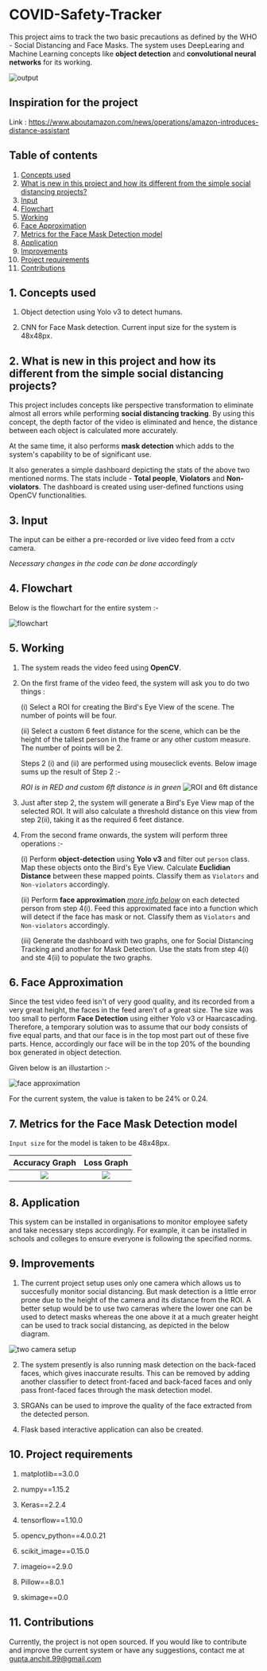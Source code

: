 # COVID-Safety-Tracker
This project aims to track the two basic precautions as defined by the WHO - Social Distancing and Face Masks. 
The system uses DeepLearing and Machine Learning concepts like **object detection** and **convolutional neural networks** for its working.

![output](https://github.com/AnchitGupta22/COVID-Safety-Tracker/blob/main/assets/final_project_output.gif)

## Inspiration for the project

Link : https://www.aboutamazon.com/news/operations/amazon-introduces-distance-assistant

## Table of contents

1. [Concepts used](#1-concepts-used)
2. [What is new in this project and how its different from the simple social distancing projects?](#2-what-is-new-in-this-project-and-how-its-different-from-the-simple-social-distancing-projects)
3. [Input](#3-input)
4. [Flowchart](#4-flowchart)
5. [Working](#5-working)
6. [Face Approximation](#6-face-approximation)
7. [Metrics for the Face Mask Detection model](#7-metrics-for-the-face-mask-detection-model)
8. [Application](#8-application)
9. [Improvements](#9-improvements)
10. [Project requirements](#10-project-requirements)
11. [Contributions](#11-contributions)

## 1. Concepts used

1. Object detection using Yolo v3 to detect humans.

2. CNN for Face Mask detection. Current input size for the system is 48x48px.

## 2. What is new in this project and how its different from the simple social distancing projects?

This project includes concepts like perspective transformation to eliminate almost all errors while performing **social distancing tracking**.
By using this concept, the depth factor of the video is eliminated and hence, the distance between each object is calculated more accurately.

At the same time, it also performs **mask detection** which adds to the system's capability to be of significant use. 

It also generates a simple dashboard depicting the stats of the above two mentioned norms. The stats include - **Total people**, **Violators** and **Non-violators**. The dashboard is created using user-defined functions using OpenCV functionalities.

## 3. Input

The input can be either a pre-recorded or live video feed from a cctv camera. 

*Necessary changes in the code can be done accordingly*

## 4. Flowchart 

Below is the flowchart for the entire system :-

![flowchart](https://github.com/AnchitGupta22/COVID-Safety-Tracker/blob/main/assets/flowchart_main.PNG)

## 5. Working

1. The system reads the video feed using **OpenCV**.

2. On the first frame of the video feed, the system will ask you to do two things :
      
      (i)   Select a ROI for creating the Bird's Eye View of the scene. The number of points will be four.
      
      (ii)  Select a custom 6 feet distance for the scene, which can be the height of the tallest person in the frame or any other custom measure. The number of points will be 2.
      
      Steps 2 (i) and (ii) are performed using mouseclick events. Below image sums up the result of Step 2 :-
      
      *ROI is in RED and custom 6ft distance is in green*
      ![ROI and 6ft distance](https://github.com/AnchitGupta22/COVID-Safety-Tracker/blob/main/assets/step_2.png)
      
3. Just after step 2, the system will generate a Bird's Eye View map of the selected ROI. It will also calculate a threshold distance on this view from step 2(ii), taking it as the required 6 feet distance.

4. From the second frame onwards, the system will perform three operations :-
    
      (i)     Perform **object-detection** using **Yolo v3** and filter out ```person``` class. Map these objects onto the Bird's Eye View. Calculate **Euclidian Distance** between these mapped points. Classify them as ```Violators``` and ```Non-violators``` accordingly. 
      
      (ii)    Perform **face approximation** [*more info below*](#face-approximation) on each detected person from step 4(i). Feed this approximated face into a function which will detect if the face has mask or not. Classify them as ```Violators``` and ```Non-violators``` accordingly. 
      
      (iii)   Generate the dashboard with two graphs, one for Social Distancing Tracking and another for Mask Detection. Use the stats from step 4(i) and ste 4(ii) to populate the two graphs.
      
## 6. Face Approximation

Since the test video feed isn't of very good quality, and its recorded from a very great height, the faces in the feed aren't of a great size. The size was too small to perform **Face Detection** using either Yolo v3 or Haarcascading. Therefore, a temporary solution was to assume that our body consists of five equal parts, and that our face is in the top most part out of these five parts. Hence, accordingly our face will be in the top 20% of the bounding box generated in object detection.

Given below is an illustartion :-

![face approximation](https://github.com/AnchitGupta22/COVID-Safety-Tracker/blob/main/assets/face%20approximation.PNG)

For the current system, the value is taken to be 24% or 0.24.

## 7. Metrics for the Face Mask Detection model

```Input size``` for the model is taken to be 48x48px. 

Accuracy Graph             |  Loss Graph
:-------------------------:|:-------------------------:
![](https://github.com/AnchitGupta22/COVID-Safety-Tracker/blob/main/assets/acc_graph.PNG)  |  ![](https://github.com/AnchitGupta22/COVID-Safety-Tracker/blob/main/assets/loss_graph.PNG)


## 8. Application

This system can be installed in organisations to monitor employee safety and take necessary steps accordingly. For example, it can be installed in schools and colleges to ensure everyone is following the specified norms.

## 9. Improvements

1. The current project setup uses only one camera which allows us to succesfully monitor social distancing. But mask detection is a little error prone due to the height of the camera and its distance from the ROI. A better setup would be to use two cameras where the lower one can be used to detect masks whereas the one above it at a much greater height can be used to track social distancing, as depicted in the below diagram.

![two camera setup](https://github.com/AnchitGupta22/COVID-Safety-Tracker/blob/main/assets/two%20camera%20setup.PNG)

2. The system presently is also running mask detection on the back-faced faces, which gives inaccurate results. This can be removed by adding another classifier to detect front-faced and back-faced faces and only pass front-faced faces through the mask detection model.

3. SRGANs can be used to improve the quality of the face extracted from the detected person.

4. Flask based interactive application can also be created.

## 10. Project requirements

1. matplotlib==3.0.0

2. numpy==1.15.2

3. Keras==2.2.4

4. tensorflow==1.10.0

5. opencv_python==4.0.0.21

6. scikit_image==0.15.0

7. imageio==2.9.0

8. Pillow==8.0.1

9. skimage==0.0

## 11. Contributions

Currently, the project is not open sourced. If you would like to contribute and improve the current system or have any suggestions, contact me at gupta.anchit.99@gmail.com

